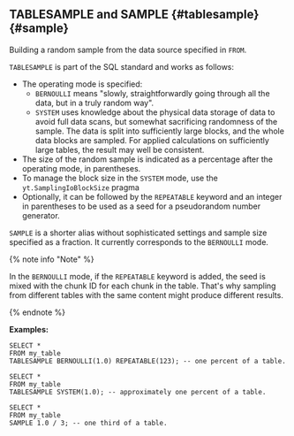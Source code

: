 
## TABLESAMPLE and SAMPLE {#tablesample} {#sample}

Building a random sample from the data source specified in `FROM`.

`TABLESAMPLE` is part of the SQL standard and works as follows:

* The operating mode is specified:
   * `BERNOULLI` means "slowly, straightforwardly going through all the data, but in a truly random way".
   * `SYSTEM` uses knowledge about the physical data storage of data to avoid full data scans, but somewhat sacrificing randomness of the sample.
      The data is split into sufficiently large blocks, and the whole data blocks are sampled. For applied calculations on sufficiently large tables, the result may well be consistent.
* The size of the random sample is indicated as a percentage after the operating mode, in parentheses.
* To manage the block size in the `SYSTEM` mode, use the `yt.SamplingIoBlockSize` pragma
* Optionally, it can be followed by the `REPEATABLE` keyword and an integer in parentheses to be used as a seed for a pseudorandom number generator.

`SAMPLE` is a shorter alias without sophisticated settings and sample size specified as a fraction. It currently corresponds to the `BERNOULLI` mode.

{% note info "Note" %}

In the `BERNOULLI` mode, if the `REPEATABLE` keyword is added, the seed is mixed with the chunk ID for each chunk in the table. That's why sampling from different tables with the same content might produce different results.

{% endnote %}

**Examples:**

```yql
SELECT *
FROM my_table
TABLESAMPLE BERNOULLI(1.0) REPEATABLE(123); -- one percent of a table.
```

```yql
SELECT *
FROM my_table
TABLESAMPLE SYSTEM(1.0); -- approximately one percent of a table.
```

```yql
SELECT *
FROM my_table
SAMPLE 1.0 / 3; -- one third of a table.
```
